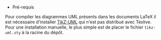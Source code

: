 * Pré-requis

Pour compiler les diagrammes UML présents dans les documents LaTeX il
est nécessaire d'installer
[TikZ-UML](https://perso.ensta-paristech.fr/~kielbasi/tikzuml/) qui
n'est pas distribué avec Texlive. Pour une installation manuelle, le
plus simple est de placer le fichier `tikz-uml.sty` à la racine du
dépôt.
